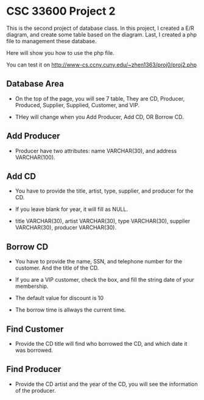 # CSC 33600 Project 2

This is the second project of database class.
In this project, I created a E/R diagram, and create some table based on the diagram. Last, I created a php file to management these database.

Here will show you how to use the php file.

You can test it on http://www-cs.ccny.cuny.edu/~zhen1363/proj0/proj2.php

## Database Area

- On the top of the page, you will see 7 table, They are CD, Producer, Produced, Supplier, Supplied, Customer, and VIP.

- THey will change when you Add Producer, Add CD, OR Borrow CD.

## Add Producer

- Producer have two attributes: name VARCHAR(30), and address VARCHAR(100).

## Add CD

- You have to provide the title, artist, type, supplier, and producer for the CD.

- If you leave blank for year, it will fill as NULL.

- title VARCHAR(30), artist VARCHAR(30), type VARCHAR(30), supplier VARCHAR(30), producer VARCHAR(30).

## Borrow CD

- You have to provide the name, SSN, and telephone number for the customer. And the title of the CD.

- If you are a VIP customer, check the box, and fill the string date of your membership.

- The default value for discount is 10

- The borrow time is allways the current time.

## Find Customer

- Provide the CD title will find who borrowed the CD, and which date it was borrowed.

## Find Producer

- Provide the CD artist and the year of the CD, you will see the information of the producer.
